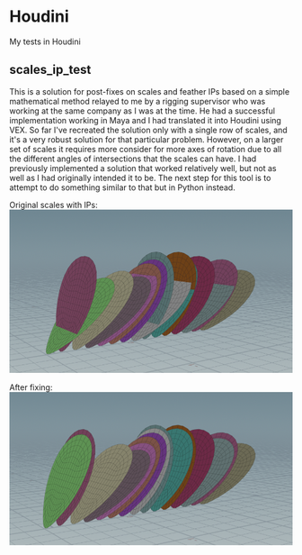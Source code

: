 # Houdini
My tests in Houdini

## scales_ip_test
This is a solution for post-fixes on scales and feather IPs based on a simple mathematical method relayed to me by a rigging supervisor who was working at the same company as I was at the time. He had a successful implementation working in Maya and I had translated it into Houdini using VEX. So far I've recreated the solution only with a single row of scales, and it's a very robust solution for that particular problem. However, on a larger set of scales it requires more consider for more axes of rotation due to all the different angles of intersections that the scales can have. I had previously implemented a solution that worked relatively well, but not as well as I had originally intended it to be. The next step for this tool is to attempt to do something similar to that but in Python instead.

Original scales with IPs:
![Scales with IPs](https://github.com/Jechli/Houdini/blob/main/scales_ip_test/scales_ip.png)

After fixing:
![Scales after fixing IPs.](https://github.com/Jechli/Houdini/blob/main/scales_ip_test/scales_after_fix.png)
